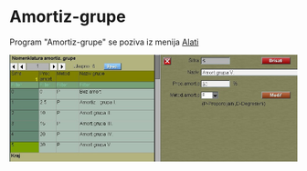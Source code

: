 # Amortiz-grupe

Program "Amortiz-grupe" se poziva iz menija [Alati](../r1_sr.md)

![Image](amort_gr01.jpg)

